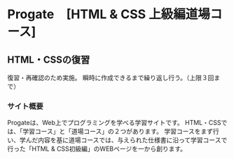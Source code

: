 # Progate　[HTML & CSS 上級編道場コース]

## HTML・CSSの復習
復習・再確認のため実施。
瞬時に作成できるまで繰り返し行う。（上限３回まで）

### サイト概要
Progateは、Web上でプログラミングを学べる学習サイトです。
HTML・CSSでは、「学習コース」と「道場コース」の２つがあります。
学習コースをまず行い、学んだ内容を基に道場コースでは、与えられた仕様書に沿って学習コースで行った「HTML & CSS初級編」のWEBページを一から創ります。